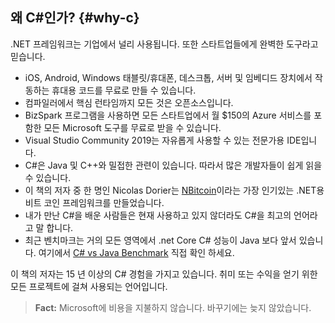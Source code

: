 ## 왜 C#인가? {#why-c}

.NET 프레임워크는 기업에서 널리 사용됩니다. 또한 스타트업들에게 완벽한 도구라고 믿습니다.

* iOS, Android, Windows 태블릿/휴대폰, 데스크톱, 서버 및 임베디드 장치에서 작동하는 휴대용 코드를 무료로 만들 수 있습니다.
* 컴파일러에서 핵심 런타임까지 모든 것은 오픈소스입니다.
* BizSpark 프로그램을 사용하면 모든 스타트업에서 월 $150의 Azure 서비스를 포함한 모든 Microsoft 도구를 무료로 받을 수 있습니다.
* Visual Studio Community 2019는 자유롭게 사용할 수 있는 전문가용 IDE입니다.
* C#은 Java 및 C++와 밀접한 관련이 있습니다. 따라서 많은 개발자들이 쉽게 읽을 수 있습니다.
* 이 책의 저자 중 한 명인 Nicolas Dorier는 [NBitcoin](https://github.com/MetacoSA/NBitcoin)이라는 가장 인기있는 .NET용 비트 코인 프레임워크를 만들었습니다.
* 내가 만난 C#을 배운 사람들은 현재 사용하고 있지 않더라도 C#을 최고의 언어라고 말 합니다.
* 최근 벤치마크는 거의 모든 영역에서 .net Core C# 성능이 Java 보다 앞서 있습니다. 여기에서 [C# vs Java Benchmark](https://benchmarksgame-team.pages.debian.net/benchmarksgame/faster/csharp.html) 직접 확인 하세요.

이 책의 저자는 15 년 이상의 C# 경험을 가지고 있습니다. 취미 또는 수익을 얻기 위한 모든 프로젝트에 걸쳐 사용되는 언어입니다.

> **Fact:** Microsoft에 비용을 지불하지 않습니다. 바꾸기에는 늦지 않았습니다.